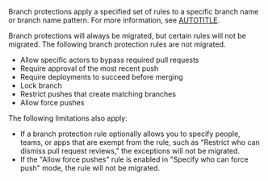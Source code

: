 Branch protections apply a specified set of rules to a specific branch name or branch name pattern. For more information, see [AUTOTITLE](/repositories/configuring-branches-and-merges-in-your-repository/managing-protected-branches/about-protected-branches).

Branch protections will always be migrated, but certain rules will not be migrated. The following branch protection rules are not migrated.

* Allow specific actors to bypass required pull requests
* Require approval of the most recent push
* Require deployments to succeed before merging
* Lock branch
* Restrict pushes that create matching branches
* Allow force pushes

The following limitations also apply:

* If a branch protection rule optionally allows you to specify people, teams, or apps that are exempt from the rule, such as "Restrict who can dismiss pull request reviews," the exceptions will not be migrated.
* If the "Allow force pushes" rule is enabled in "Specify who can force push" mode, the rule will not be migrated.
